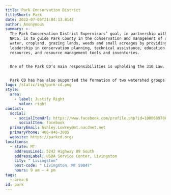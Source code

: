 ```yaml
---
title: Park Conservation District
titleShort: Park
date: 2022-07-06T21:04:13.814Z
author: Anonymous
summary: >-
  The Park Conservation District Supervisors’ goal, in partnership with the
  NRCS, is to guide Park County in the conservation and management of soil,
  water, cropland, grazing lands, weeds and small acreages by providing
  leadership in conservation planning, technical assistance, education
  resources, and resource management tools and inventories.


  One of the Park CD’s main responsibilities is upholding the 310 Law. Under this law, all activity directly on perennial streams or its banks must have a 310 permit before the action is taken. The Park CD processes these permits, inspects the proposed project site, and approves, modifies or denies the project. For more information, see the [310 permit information page](http://www.parkcd.org/?page_id=171 "310 Permits").


  Park CD has has also supported the formation of two watershed groups:  the [Upper Yellowstone Watershed Basin](http://www.parkcd.org/?page_id=57) (UYWB) and the [Shields Valley Watershed Group](http://www.parkcd.org/?page_id=60) (SVWG). It is also a partner with the [Park County Cooperative Weed Management Area](http://parkcountycwma.com/). Park CD also works with local schools, 4H participants, and other community members to put on or communicating educational events and opportunities happening throughout the county.
logo: /static/img/park-cd.png
style:
  area:
    - label: Justify Right
      value: right
contact:
  social:
    - socialItemUrl: https://www.facebook.com/profile.php?id=100068970677324
      socialItem: facebook
  primaryEmail: Ashley.Lowrey@mt.nacdnet.net
  primaryPhone: 406-946-3005
  website: https://parkcd.org/
locations:
  - state: MT
    addressLine1: 5242 Highway 89 South
    addressLabel: USDA Service Center, Livingston
    city: " Livingston"
    post-code: " Livingston, MT 59047"
    hours: 9 am – 4 pm
tags:
  - area-6
id: park
---
```

